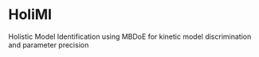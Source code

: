 # HoliMI
Holistic Model Identification using MBDoE for kinetic model discrimination and parameter precision
